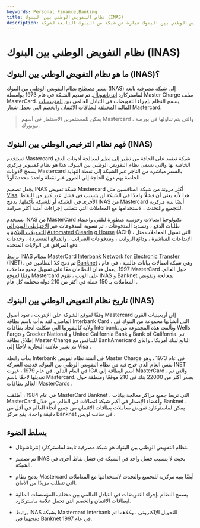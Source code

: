 ```yaml
---
keywords: Personal Finance,Banking
title: نظام التفويض الوطني بين البنوك (INAS)
description: نظام التفويض الوطني بين البنوك عبارة عن شبكة من البنوك التابعة لشركة MasterCard International.
---
```


# نظام التفويض الوطني بين البنوك (INAS)
## ما هو نظام التفويض الوطني بين البنوك (INAS)؟

يشير مصطلح نظام التفويض الوطني بين البنوك (INAS) إلى شبكة مصرفية تابعة لماستركارد [إنترناشونال](/mastercard-card). تم تقديم الشبكة في عام 1973 بواسطة Master Charge سلف MasterCard. يسمح النظام بإجراء التفويضات في التبادل العالمي بين [المؤسسات المالية المختلفة](/financialinstitution) لبطاقات الائتمان والخصم التي تحمل شعار Mastercard.

> يمكن للمستثمرين الاستثمار في أسهم Mastercard ، والتي يتم تداولها في بورصة نيويورك.

>

## فهم نظام الترخيص الوطني بين البنوك (INAS)

تستخدم Mastercard شبكة تعتمد على الحافة من نظير إلى نظير لمعالجة أذونات الدفع الخاصة بها والتي تسمى نظام التفويض الوطني بين البنوك. هذا هو نظام كمبيوتر مركزي يسمح لأذونات Mastercard بالسفر مباشرة من التاجر عبر الشبكة إلى نقطة النهاية الخاصة بهم دون الحاجة إلى المرور عبر نقطة واحدة محددة أولاً .

يجعل تصميم INAS شبكة تفويض Mastercard أكثر مرونة من شبكة المنافسين مثل [Visa](/visa-card). هذا لأنه يعني أن فشلًا واحدًا في الشبكة لن يتسبب في فشل عدد كبير من النقاط الأخرى في الشبكة أو للشبكة بأكملها. يدمج INAS من Mastercard أيضًا بنية مركزية للتجميع والتحدث ، لاستخدامها مع المعاملات التي تتطلب إجراءات أمنية أكثر صرامة.

يستخدم INAS من MasterCard تكنولوجيا اتصالات وحوسبة متطورة لتلقي واعتماد طلبات الدفع ، وتسديد المدفوعات ، ثم تسوية المدفوعات عبر [الاحتياطي الفيدرالي](/federalreservesystem) [التحويلات البنكية](/wiretransfer) و [Automated Clearin](/ach) [g House](/ach) (ACH) ، التي تسهل المعاملات مثل [الإيداعات المباشرة](/directdeposit) ، ودائع [الرواتب](/payroll) ، ومدفوعات الضرائب ، والمبالغ المستردة ، وخدمات دفع المرافق في الولايات المتحدة.

يرتبط INAS بنظام MasterCard [Interbank Network for Electronic Transfer](/interbank-network-for-electronic-transfer-inet) (INET). تم دمج كلا النظامين في [Banknet](/banknet) ، وهي شبكة اتصالات بيانات عالمية ، في عام 1997. يعمل هذان النظامان معًا على تسهيل جميع معاملات MasterCard حول العالم. وفقًا لموقع Mastercard على الويب ، تقوم INAS و Banknet بمعالجة وتفويض المعاملات بـ 150 عملة في أكثر من 210 دولة مختلفة كل عام .

## تاريخ نظام التفويض الوطني بين البنوك (INAS)

وفقًا لموقع الشركة على الإنترنت ، تعود أصول Mastercard إلى أربعينيات القرن الماضي. لقد بدأت باسم بطاقة Interbank Card ، التي أنشأتها مجموعة من البنوك في ولاية كاليفورنيا التي شكلت اتحاد بطاقات Interbank. وتألفت هذه المجموعة من Wells Fargo و Crocker National و United California Bank و Bank of California. تم إطلاق بطاقة Master Charge للتنافس مع BankAmericard التابع لبنك أمريكا ، والذي تم تغيير علامته التجارية لاحقًا إلى Visa .

بدأت رابطة Interbank في أتمتة نظام تفويض Master Charge في عام 1973 ، وهو نفس العام الذي خرج فيه من نظام التفويض الوطني بين البنوك. قدمت الشركة INET في العام التالي. في عام 1979 ، غيرت ICA اسم البطاقة إلى MasterCard ، والتي تم تعديلها لاحقًا باسم Mastercard. يصدر أكثر من 22000 بنك في 210 موقعًا ومنطقة حول العالم بطاقات MasterCards .

في عام 1984 ، أطلقت MasterCard Banknet ، التي تربط جميع مراكز معالجة بيانات MasterCard وأعضاء الإصدار في أكبر شبكة اتصالات في العالم. من خلال Banknet ، يمكن لماستركارد تفويض معاملات بطاقات الائتمان من جميع أنحاء العالم في أقل من دقيقة واحدة. يقع مركز Banknet في سانت لويس .

## يسلط الضوء

- نظام التفويض الوطني بين البنوك هو شبكة مصرفية تابعة لماستركارد إنترناشونال.

- تم تصميم INAS بحيث لا يتسبب فشل واحد في الشبكة في فشل نقاط أخرى في الشبكة.

- يدمج نظام Mastercard أيضًا بنية مركزية للتجميع والتحدث لاستخدامها مع المعاملات التي تتطلب مزيدًا من الأمان.

- يسمح النظام بإجراء التفويضات في التبادل العالمي بين مختلف المؤسسات المالية لبطاقات الائتمان والخصم التي تحمل علامة ماستركارد.

- يرتبط INAS بشبكة Mastercard Interbank للتحويل الإلكتروني ، وكلاهما تم دمجهما في Banknet في عام 1997.

